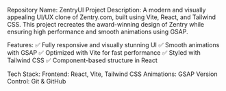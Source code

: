 Repository Name: ZentryUI 
Project Description:
A modern and visually appealing UI/UX clone of Zentry.com, built using Vite, React, and Tailwind CSS. This project recreates the award-winning design of Zentry while ensuring high performance and smooth animations using GSAP.

Features:
✅ Fully responsive and visually stunning UI
✅ Smooth animations with GSAP
✅ Optimized with Vite for fast performance
✅ Styled with Tailwind CSS
✅ Component-based structure in React

Tech Stack:
Frontend: React, Vite, Tailwind CSS
Animations: GSAP
Version Control: Git & GitHub